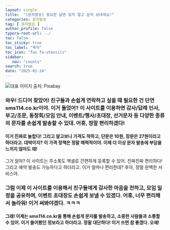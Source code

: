 ```yaml
---
layout: single
title:  "[문자발송] 중요한 날엔 잊지 말고 문자 보내세요!"
categories: 문자발송
tag: [ 문자발송 ]
author_profile: false
typora-root-url: ../
toc: false
toc_sticky: true
toc_label: "목차"
toc_icon: "fas fa-utensils"
sidebar:
   nav: "counts"
search: true
date: "2025-01-24"
---
```


![대표 이미지](https://pixabay.com/get/g4ea7b80562683139c366fdf8e66527a0206740adfb6c958aa46ceb3130dbec4e81a167309619e6493b9bac08de200ebc2395ea68396b848cde901e2a5d7de6f9_640.jpg) 출처: Pixabay <!-- Markdown 이미지 삽입 -->

### 와우! 드디어 찾았어! 친구들과 손쉽게 연락하고 싶을 때 필요한 건 단연 sms114.co.kr이야. 이거 들었어? 이 사이트를 이용하면 감사/답례 인사, 부고/조문, 동창회/모임 안내, 이벤트/행사/초대장, 선거문자 등 다양한 종류의 문자를 손쉽게 발송할 수 있대. 어휴, 정말 편리하겠다!

#### 이거 진짜로 놀랍다! 그리고 알고보니 가격도 착하고, 단문은 10원, 장문은 27원이라고 하더라고. 대박이지? 이 가격 정책은 정말 매력적이야. 이제 더 이상 문자 발송에 부담을 느끼지 않아도 돼!

그거 알아? 이 사이트는 주소록도 엑셀로 간편하게 등록할 수 있어. 진짜진짜 편리하다! 그리고 예약 발송도 가능하다고 하더라고. 이거 얼마나 편리한데? 후아, 정말 완벽한 서비스야.

### 그럼 이제 이 사이트를 이용해서 친구들에게 감사한 마음을 전하고, 모임 일정을 공유하며, 이벤트 초대장도 손쉽게 보낼 수 있겠다. 어휴, 너무 편리해서 놀라워! 이거 써봐야겠다. ㅋㅋㅋ

#### 그래! 이제는 sms114.co.kr을 통해 손쉽게 문자를 발송하고, 소중한 사람들과 소통할 수 있어. 이거 들어봤던 정보라고 하더라고. 정말 대단하다! 이거 쓰면 참 좋겠다. 오예!
